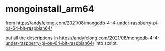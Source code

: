 # mongoinstall_arm64
from https://andyfelong.com/2021/08/mongodb-4-4-under-raspberry-pi-os-64-bit-raspbian64/

put all the descriptions in https://andyfelong.com/2021/08/mongodb-4-4-under-raspberry-pi-os-64-bit-raspbian64/  into script.
